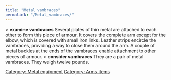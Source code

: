 ```yaml
---
title: "Metal vambraces"
permalink: "/Metal_vambraces/"
---
```


\> **examine vambraces**
Several plates of thin metal are attached to each other to form this
piece of
armour. It covers the complete arm except for the elbow, which is
covered with
small iron links. Leather strips encircle the vambraces, providing a way
to
close them around the arm. A couple of metal buckles at the ends of
the
vambraces enable attachment to other pieces of armour.
\> **consider vambraces**
They are a pair of metal vambraces.
They weigh twelve pounds.

[Category: Metal equipment](Category:_Metal_equipment "wikilink")
[Category: Arms items](Category:_Arms_items "wikilink")